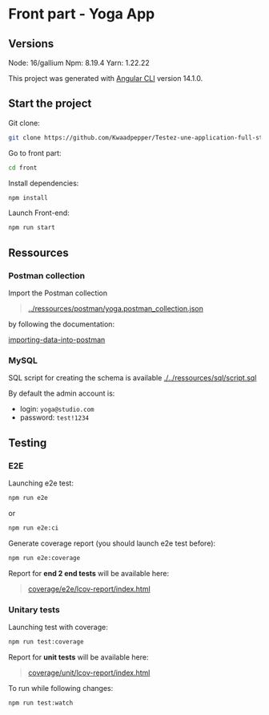 # Front part - Yoga App

## Versions

Node: 16/gallium
Npm: 8.19.4
Yarn: 1.22.22

This project was generated with [Angular CLI](https://github.com/angular/angular-cli) version 14.1.0.

## Start the project

Git clone:

```sh
git clone https://github.com/Kwaadpepper/Testez-une-application-full-stack
```

Go to front part:

```sh
cd front
```

Install dependencies:

```sh
npm install
```

Launch Front-end:

```sh
npm run start
```

## Ressources

### Postman collection

Import the Postman collection

> [../ressources/postman/yoga.postman_collection.json](./../ressources/postman/yoga.postman_collection.json)

by following the documentation:

[importing-data-into-postman](https://learning.postman.com/docs/getting-started/importing-and-exporting-data/#importing-data-into-postman)

### MySQL

SQL script for creating the schema is available [./../ressources/sql/script.sql](./../ressources/sql/script.sql)

By default the admin account is:

- login: `yoga@studio.com`
- password: `test!1234`

## Testing

### E2E

Launching e2e test:

```sh
npm run e2e
```

or

```sh
npm run e2e:ci
```

Generate coverage report (you should launch e2e test before):

```sh
npm run e2e:coverage
```

Report for **end 2 end tests** will be available here:

> [coverage/e2e/lcov-report/index.html](coverage/e2e/lcov-report/index.html)

### Unitary tests

Launching test with coverage:

```sh
npm run test:coverage
```

Report for **unit tests** will be available here:

> [coverage/unit/lcov-report/index.html](coverage/unit/lcov-report/index.html)

To run while following changes:

```sh
npm run test:watch
```
